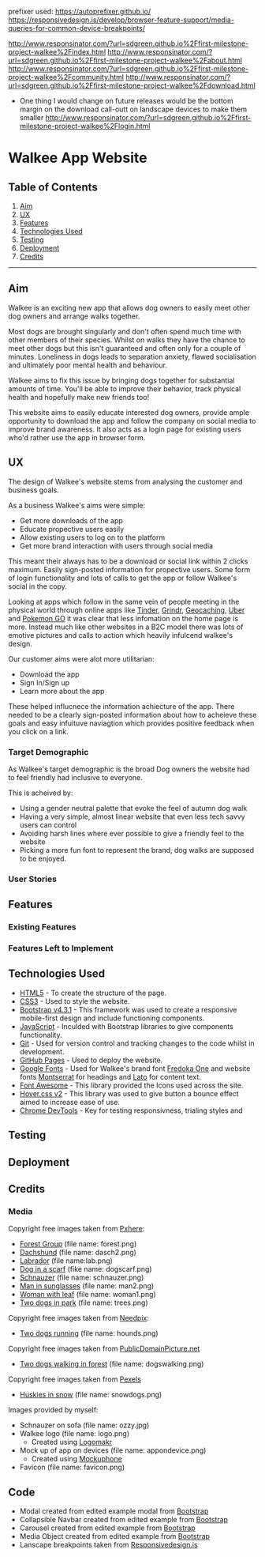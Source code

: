 prefixer used: https://autoprefixer.github.io/
https://responsivedesign.is/develop/browser-feature-support/media-queries-for-common-device-breakpoints/

http://www.responsinator.com/?url=sdgreen.github.io%2Ffirst-milestone-project-walkee%2Findex.html
http://www.responsinator.com/?url=sdgreen.github.io%2Ffirst-milestone-project-walkee%2Fabout.html
http://www.responsinator.com/?url=sdgreen.github.io%2Ffirst-milestone-project-walkee%2Fcommunity.html
http://www.responsinator.com/?url=sdgreen.github.io%2Ffirst-milestone-project-walkee%2Fdownload.html
- One thing I would change on future releases would be the bottom margin on the download call-outt on landscape devices to make them smaller
http://www.responsinator.com/?url=sdgreen.github.io%2Ffirst-milestone-project-walkee%2Flogin.html

# Walkee App Website
## Table of Contents
1. [Aim](#aim)
2. [UX](#ux)
3. [Features](#features)
4. [Technologies Used](#technologies-used)
5. [Testing](#testing)
6. [Deployment](#deployment)
7. [Credits](#credits)

---

## Aim
Walkee is an exciting new app that allows dog owners to easily meet other dog owners and arrange walks together.

Most dogs are brought singularly and don't often spend much time with other members of their species.
Whilst on walks they have the chance to meet other dogs but this isn't guaranteed and often only for a couple of minutes.
Loneliness in dogs leads to separation anxiety, flawed socialisation and ultimately poor mental health and behaviour.

Walkee aims to fix this issue by bringing dogs together for substantial amounts of time. You'll be able to improve their behavior, track physical health and hopefully make new friends too!

This website aims to easily educate interested dog owners, provide ample opportunity to download the app and follow the company on social media to improve brand awareness. 
It also acts as a login page for existing users who'd rather use the app in browser form.
## UX
The design of Walkee's website stems from analysing the customer and business goals.

As a business Walkee's aims were simple:
* Get more downloads of the app
* Educate propective users easily 
* Allow existing users to log on to the platform
* Get more brand interaction with users through social media

This meant their always has to be a download or social link within 2 clicks maximum. Easily sign-posted information for propective users. Some form of login functionality and lots of calls to get the app or follow Walkee's social in the copy.

Looking at apps which follow in the same vein of people meeting in the physical world through online apps like [Tinder](https://tinder.com/?lang=en-GB), [Grindr](https://www.grindr.com/), [Geocaching](https://www.geocaching.com/play/mobile), [Uber](https://www.uber.com/a/join-new?utm_source=google&utm_medium=cpc-brand&utm_campaign=Search-google-brand_184_18_UK-London_d_all_acq_cpc_uk-en_Exact&adgroup_name=Pure-Brand-Misspelling&utm_term=%C3%BCber&kw=%C3%BCber&campaign_id=71700000039840326&cid=71700000039840326&adgroup_id=58700004296343639&adg_id=58700004296343639&kw_id=p35756579852&kwid=p35756579852&ad_id=321226171594&ext_id=&ran=9628064932952514583&lint_id=9045872&lphy_id=1006621&pos=1t1&dev=c&net=g&match=e&placement=&target=&gclid=Cj0KCQiAkKnyBRDwARIsALtxe7hZC-vqJ0M3a5wrei6L_GeJV9cSwGheH48uurLf7ndEasMCsR5Y0loaAjffEALw_wcB&gclsrc=aw.ds) and [Pokemon GO](https://www.pokemongo.com/en-gb/) it was clear that less infomation on the home page is more. Instead much like other websites in a B2C model there was lots of emotive pictures and calls to action which heavily infulcend walkee's design.

Our customer aims were alot more utilitarian:
* Download the app
* Sign In/Sign up
* Learn more about the app

These helped influcnece the information achiecture of the app. There needed to be a clearly sign-posted information about how to acheieve these goals and easy infuituve naviagtion which provides positive feedback when you click on a link.

### Target Demographic
As Walkee's target demographic is the broad Dog owners the website had to feel friendly had inclusive to everyone.

This is acheived by:
* Using a gender neutral palette that evoke the feel of autumn dog walk
* Having a very simple, almost linear website that even less tech savvy users can control
* Avoiding harsh lines where ever possible to give a friendly feel to the website
* Picking a more fun font to represent the brand, dog walks are supposed to be enjoyed.
### User Stories
## Features
### Existing Features

### Features Left to Implement
## Technologies Used
* [HTML5](https://html.spec.whatwg.org/multipage/) - To create the structure of the page.
* [CSS3](https://www.w3.org/Style/CSS/Overview.en.html) - Used to style the website.
* [Bootstrap v4.3.1](https://getbootstrap.com/docs/4.3/getting-started/introduction/) - This framework was used to create a responsive mobile-first design and include functioning components.
* [JavaScript](https://www.javascript.com/) - Inculded with Bootstrap libraries to give components functionality.
* [Git](https://git-scm.com/) - Used for version control and tracking changes to the code whilst in development.
* [GitHub Pages](https://pages.github.com/) - Used to deploy the website.
* [Google Fonts](https://fonts.google.com/) - Used for Walkee's brand font [Fredoka One](https://fonts.google.com/specimen/Fredoka+One) and website fonts [Montserrat](https://fonts.google.com/specimen/Montserrat) for headings and [Lato](https://fonts.google.com/specimen/Lato) for content text.
* [Font Awesome](https://fo*ntawesome.com/) - This library provided the Icons used across the site.
* [Hover.css v2](https://ianlunn.github.io/Hover/#effects) - This library was used to give button a bounce effect aimed to increase ease of use.
* [Chrome DevTools](https://developers.google.com/web/tools/chrome-devtools) - Key for testing responsivness, trialing styles and 
## Testing
## Deployment
## Credits
### Media
Copyright free images taken from [Pxhere](https://pxhere.com/):
* [Forest Group](https://pxhere.com/en/photo/1066279) (file name: forest.png)
* [Dachshund](https://pxhere.com/en/photo/1029572) (file name: dasch2.png)
* [Labrador](https://pxhere.com/en/photo/714482) (file name:lab.png)
* [Dog in a scarf](https://pxhere.com/en/photo/832928) (fike name: dogscarf.png)
* [Schnauzer](https://pxhere.com/en/photo/657538) (file name: schnauzer.png)
* [Man in sunglasses](https://pxhere.com/en/photo/1432871) (file name: man2.png)
* [Woman with leaf](https://pxhere.com/en/photo/1418706) (file name: woman1.png)
* [Two dogs in park](https://pxhere.com/en/photo/1425749) (file name: trees.png)

Copyright free images taken from [Needpix](https://www.needpix.com/):
* [Two dogs running](https://www.needpix.com/photo/1416632/stafford-dog-animal-pet-walking-playing-park) (file name: hounds.png)

Copyright free images taken from [PublicDomainPicture.net](https://www.publicdomainpictures.net/en/)
* [Two dogs walking in forest](https://www.publicdomainpictures.net/en/view-image.php?image=10244&picture=dogs-on-a-walk) (file name: dogswalking.png)

Copyright free images taken from [Pexels](https://www.pexels.com)

* [Huskies in snow](https://www.pexels.com/photo/dog-in-snow-253308/) (file name: snowdogs.png)

Images provided by myself:

* Schnauzer on sofa (file name: ozzy.jpg)
* Walkee logo (file name: logo.png)
  * Created using [Logomakr](https://logomakr.com/)
* Mock up of app on devices (file name: appondevice.png)
  * Created using [Mockuphone](mockuphone.com)
* Favicon (file name: favicon.png)

## Code 
* Modal created from edited example modal from [Bootstrap](https://getbootstrap.com/docs/4.3/components/modal/)
* Collapsible Navbar created from edited example from [Bootstrap](https://getbootstrap.com/docs/4.3/components/collapse/)
* Carousel created from edited example from [Bootstrap](https://getbootstrap.com/docs/4.3/components/carousel/)
* Media Object created from edited example from [Bootstrap](https://getbootstrap.com/docs/4.3/components/media-object/)
* Lanscape breakpoints taken from [Responsivedesign.is](https://responsivedesign.is/develop/browser-feature-support/media-queries-for-common-device-breakpoints/)